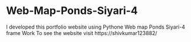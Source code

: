 # Web-Map-Ponds-Siyari-4
I developed this portfolio website using Pythone Web map Ponds Siyari-4 frame Work To see the website visit https://shivkumar123882/

